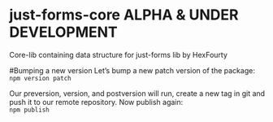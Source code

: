 # just-forms-core ALPHA & UNDER DEVELOPMENT
Core-lib containing data structure for just-forms lib by HexFourty


#Bumping a new version
Let’s bump a new patch version of the package:  
```npm version patch```  

Our preversion, version, and postversion will run, create a new tag in git and push it to our remote repository. Now publish again:  
```npm publish```
